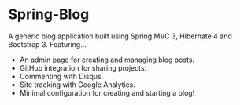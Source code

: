 Spring-Blog
===========

A generic blog application built using Spring MVC 3, Hibernate 4 and Bootstrap 3.  Featuring...

- An admin page for creating and managing blog posts.
- GitHub integration for sharing projects.
- Commenting with Disqus.
- Site tracking with Google Analytics.
- Minimal configuration for creating and starting a blog!



